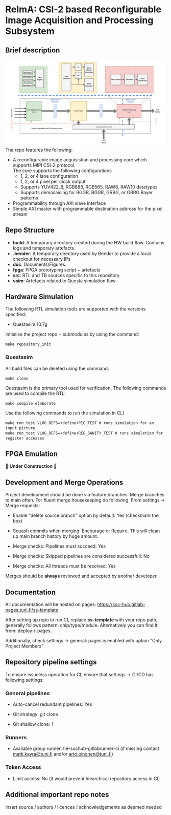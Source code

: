 # ReImA: CSI-2 based Reconfigurable Image Acquisition and Processing Subsystem

## Brief description
<img src="doc/figures/IAP_core.drawio.png">
The repo features the following:</br>

* A reconfigurable image acquisistion and processing core which supports MIPI CSI-2 protocol.</br>
    The core supports the following configurations</br>
    - 1, 2, or 4 lane configuration
    - 1, 2, or 4 pixel per clock output
    - Supports YUV422_8, RGB888, RGB565, RAW8, RAW10 datatypes
    - Supports demosaicing for RGGB, BGGR, GRBG, or GBRG Bayer patterns
* Programmability through AXI slave interface
* Simple AXI master with programmable destination address for the pixel stream

## Repo Structure

- **build**: A temporary directory created during the HW build flow. Contains logs and temporary artefacts.
- **.bender**: A temporary directory used by Bender to provide a local checkout for necessary IPs
- **doc**: Documents/Figures.
- **fpga**: FPGA prototyping script + artefacts
- **src**: RTL and TB sources specific to this repository
- **vsim**: Artefacts related to Questa simulation flow
  
## Hardware Simulation
The following RTL simulation tools are supported with the versions specified:
- Questasim 10.7g

Initialise the project repo + submodules by using the command:

```
make repository_init
``` 

### Questasim

All build files can be deleted using the command:
```
make clean
```

Questasim is the primary tool used for verification. The following commands are used to compile the RTL:
```
make compile elaborate
```

Use the following commands to run the simulation in CLI
```
make run_test VLOG_DEFS=+define+PIC_TEST # runs simulation for an input picture
make run_test VLOG_DEFS=+define+REG_SANITY_TEST # runs simulation for register accesses
```

## FPGA Emulation

🚧 **Under Construction** 🚧


## Development and Merge Operations

Project development should be done via feature branches. Merge branches to main often. For fluent merge housekeeping do following. From settings -> Merge requests:

* Enable "delete source branch" option by default: Yes (checkmark the box)

* Squash commits when merging: Encourage or Require. This will clean up main branch history by huge amount.

* Merge checks: Pipelines must succeed: Yes

* Merge checks: Skipped pipelines are considered successfull: No

* Merge checks: All threads must be resolved: Yes

Merges should be **always** reviewed and accepted by another developer.

## Documentation

All documentation will be hosted on pages: https://soc-hub.gitlab-pages.tuni.fi/ss-template

After setting up repo to run CI, replace **ss-template** with your repo path, generally follows pattern: chip/type/module. Alternatively you can find it from: deploy-> pages.

Additionally, check settings -> general: pages is enabled with option "Only Project Members"

## Repository pipeline settings

To ensure issueless operation for CI, ensure that settings -> CI/CD has following settings:

### General pipelines

* Auto-cancel redundant pipelines: Yes 

* Git strategy: git clone

* Git shallow clone: 1

### Runners 

* Available group runner: tie-sochub-gitlabrunner-ci (if missing contact matti.kayra@tuni.fi and/or arto.oinonen@tuni.fi) 

### Token Access

* Limit access: No (it would prevent hiearchical repository access in CI)



## Additional important repo notes

Insert source / authors / licences / acknowledgements as deemed needed
